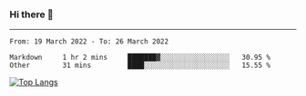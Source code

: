 ### Hi there 👋
---
<!--START_SECTION:waka-->

```text
From: 19 March 2022 - To: 26 March 2022

Markdown     1 hr 2 mins     ███████▓░░░░░░░░░░░░░░░░░   30.95 %
Other        31 mins         ████░░░░░░░░░░░░░░░░░░░░░   15.55 %
```

<!--END_SECTION:waka-->

[![Top Langs](https://github-readme-stats.vercel.app/api/top-langs/?username=HyunAh-iia&layout=compact)](https://github.com/anuraghazra/github-readme-stats)
<!--
**HyunAh-iia/HyunAh-iia** is a ✨ _special_ ✨ repository because its `README.md` (this file) appears on your GitHub profile.

Here are some ideas to get you started:

- 🔭 I’m currently working on ...
- 🌱 I’m currently learning ...
- 👯 I’m looking to collaborate on ...
- 🤔 I’m looking for help with ...
- 💬 Ask me about ...
- 📫 How to reach me: ...
- 😄 Pronouns: ...
- ⚡ Fun fact: ...
-->
